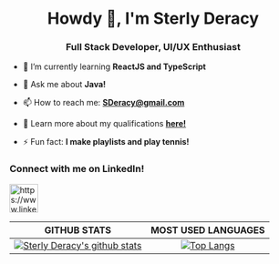 <h1 align="center">Howdy 👋, I'm Sterly Deracy</h1>
<h3 align="center">Full Stack Developer, UI/UX Enthusiast</h3>

- 🌱 I’m currently learning **ReactJS and TypeScript**

- 💬 Ask me about **Java!**

- 📫 How to reach me: **SDeracy@gmail.com**

- 📄 Learn more about my qualifications **<a href="https://www.sderacy.com" target="_blank" rel="noopener noreferrer">here!</a>**

- ⚡ Fun fact: **I make playlists and play tennis!**

<h3 align="left">Connect with me on LinkedIn!</h3>
<p align="left">
<a href="https://www.linkedin.com/in/sterlyderacy/" target="blank"><img align="center" src="https://content.linkedin.com/content/dam/me/business/en-us/amp/brand-site/v2/bg/LI-Bug.svg.original.svg" alt="https://www.linkedin.com/in/sterlyderacy/" height="50" width="50" /></a>

<!--<p><img align="left" src="https://github-readme-stats.vercel.app/api/top-langs?username=sderacy&show_icons=true&locale=en&layout=compact" alt="sderacy" /></p>-->
|GITHUB STATS|MOST USED LANGUAGES|
|:---:|:---:|
|[![Sterly Deracy's github stats](https://github-readme-stats.vercel.app/api?username=sderacy&count_private=true&show_icons=true&theme=tokyonight)](https://github.com/sderacy/github-readme-stats)|[![Top Langs](https://github-readme-stats.vercel.app/api/top-langs/?username=sderacy&hide=Rich%20Text%20Format,scheme,xml,shell,yaml,haml,php,json,css,sass,scss,javascript,vim%20script&langs_count=10&&exclude_repo=blueprintcode-scalatra-wip-temp-example-2018-02-01,blueprintcode-react-wip-temp-example-2018-02-01,javascript-playground-wip-temp-examples&layout=compact&theme=tokyonight)](https://github.com/sderacy/github-readme-stats)|
